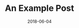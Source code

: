 ---
layout: "posts"
title: "An Example Post"
subtitle: ""
description: ""
author: ""
date: 2018-06-04
publishdate: 2018-06-04
lastmod: 2018-06-04
image: ""
categories: ["Tech" ]
tags:
    - tag1
    - tag2
URL: "/posts/newpost/"
draft: true
---
